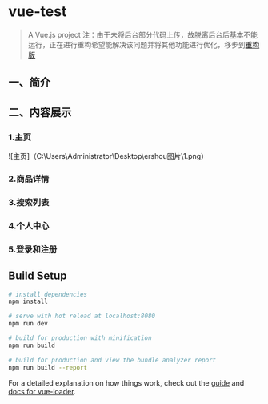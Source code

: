# vue-test

> A Vue.js project
注：由于未将后台部分代码上传，故脱离后台后基本不能运行，正在进行重构希望能解决该问题并将其他功能进行优化，移步到[重构版](https://github.com/gandao/ErShou)
## 一、简介
## 二、内容展示
### 1.主页
![主页]（C:\Users\Administrator\Desktop\ershou图片\1.png）
### 2.商品详情
### 3.搜索列表
### 4.个人中心
### 5.登录和注册








## Build Setup

``` bash
# install dependencies
npm install

# serve with hot reload at localhost:8080
npm run dev

# build for production with minification
npm run build

# build for production and view the bundle analyzer report
npm run build --report
```

For a detailed explanation on how things work, check out the [guide](http://vuejs-templates.github.io/webpack/) and [docs for vue-loader](http://vuejs.github.io/vue-loader).
